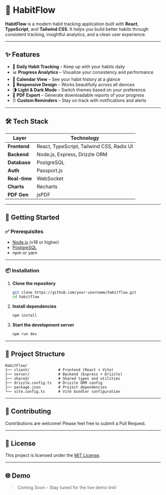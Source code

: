 # 🌿 HabitFlow

**HabitFlow** is a modern habit tracking application built with **React**, **TypeScript**, and **Tailwind CSS**. It helps you build better habits through consistent tracking, insightful analytics, and a clean user experience.

---

## ✨ Features

- 📅 **Daily Habit Tracking** – Keep up with your habits daily  
- 📊 **Progress Analytics** – Visualize your consistency and performance  
- 📆 **Calendar View** – See your habit history at a glance  
- 📱 **Responsive Design** – Works beautifully across all devices  
- 🌗 **Light & Dark Mode** – Switch themes based on your preference  
- 📄 **PDF Export** – Generate downloadable reports of your progress  
- ⏰ **Custom Reminders** – Stay on track with notifications and alerts  

---

## 🛠 Tech Stack

| Layer        | Technology                                      |
|--------------|--------------------------------------------------|
| **Frontend** | React, TypeScript, Tailwind CSS, Radix UI       |
| **Backend**  | Node.js, Express, Drizzle ORM                   |
| **Database** | PostgreSQL                                       |
| **Auth**     | Passport.js                                      |
| **Real-time**| WebSocket                                        |
| **Charts**   | Recharts                                         |
| **PDF Gen**  | jsPDF                                            |

---

## 🚀 Getting Started

### ✅ Prerequisites

- [Node.js](https://nodejs.org/) (v18 or higher)
- [PostgreSQL](https://www.postgresql.org/)
- npm or yarn

---

### 📦 Installation

1. **Clone the repository**
   ```bash
   git clone https://github.com/your-username/habitflow.git
   cd habitflow
   ```

2. **Install dependencies**
   ```bash
   npm install
   ```

3. **Start the development server**
   ```bash
   npm run dev
   ```

---

## 📁 Project Structure

```
HabitFlow/
├── client/             # Frontend (React + Vite)
├── server/             # Backend (Express + Drizzle)
├── shared/             # Shared types and utilities
├── drizzle.config.ts   # Drizzle ORM config
├── package.json        # Project dependencies
└── vite.config.ts      # Vite bundler configuration
```

---

## 📢 Contributing

Contributions are welcome! Please feel free to submit a Pull Request.

---

## 📃 License

This project is licensed under the [MIT License](LICENSE).

---

## 🌐 Demo

> Coming Soon – Stay tuned for the live demo link!
